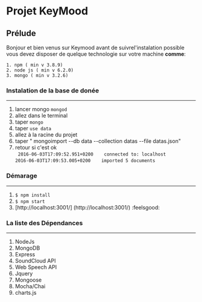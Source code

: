 # Projet KeyMood 
## Prélude
 Bonjour et bien venus sur Keymood avant  de suivrel'instalation possible vous devez disposer de quelque technologie
 sur votre machine **comme**:  
 
    1. npm ( min v 3.8.9)  
    2. node js ( min v 6.2.0)  
    3. mongo ( min v 3.2.6)  
### Instalation de la base de donée
-----------------------------------------
 1. lancer mongo ```mongod```
 2. allez dans le terminal
 3. taper ``mongo``
 4. taper ```use data```
 5. allez  à la racine du  projet 
 6. taper " mongoimport --db data --collection datas --file datas.json"
 7. retour si c'est ok  
  `
  2016-06-03T17:09:52.951+0200    connected to: localhost`  
   `2016-06-03T17:09:53.005+0200    imported 5 documents
 `
 
### Démarage
----------------------------
1. ```$ npm install```  
2. ```$ npm start```  
3. [http://localhost:3001/] (http://localhost:3001/) :feelsgood:  

### La liste des Dépendances
---------------------------------
1. NodeJs
2. MongoDB
3. Express 
4. SoundCloud API
5. Web Speech API
6. Jquery
7. Mongoose
8. Mocha/Chai
9. charts.js